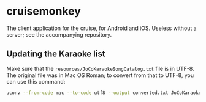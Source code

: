 # cruisemonkey

The client application for the cruise, for Android and iOS. Useless without a server; see the accompanying repository.


## Updating the Karaoke list

Make sure that the `resources/JoCoKaraokeSongCatalog.txt` file is in
UTF-8. The original file was in Mac OS Roman; to convert from that to
UTF-8, you can use this command:

```bash
uconv --from-code mac --to-code utf8 --output converted.txt JoCoKaraokeSongCatalog.txt
```
